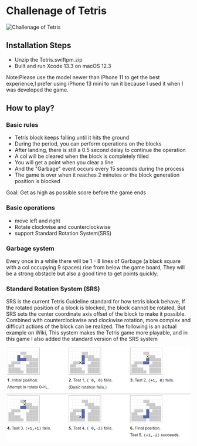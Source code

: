 # Challenage of Tetris

 ![Challenage of Tetris](img/stick.gif)

## Installation Steps
- Unzip the Tetris.swiftpm.zip
- Built and run Xcode 13.3 on macOS 12.3

Note:Please use the model newer than iPhone 11 to get the best experience,I prefer using iPhone 13 mini to run it because I used it when I was developed the game.

## How to play?

### Basic rules
- Tetris block keeps falling until it hits the ground
- During the period, you can perform operations on the blocks
- After landing, there is still a 0.5 second delay to continue the operation
- A col will be cleared when the block is completely filled
- You will get a point when you clear a line
- And the "Garbage" event occurs every 15 seconds during the process
- The game is over when it reaches 2 minutes or the block generation position is blocked

Goal: Get as high as possible score before the game ends

### Basic operations
- move left and right
- Rotate clockwise and counterclockwise
- support Standard Rotation System(SRS)

### Garbage system
	
Every once in a while there will be 1 - 8 lines of Garbage (a black square with a col occupying 9 spaces) rise from below the game board, They will be a strong obstacle but also a good time to get points quickly.

### Standard Rotation System (SRS)
SRS is the current Tetris Guideline standard for how tetris block behave,
If the rotated position of a block is blocked, the block cannot be rotated, But SRS sets the center coordinate axis offset of the block to make it possible. Combined with counterclockwise and clockwise rotation, more complex and difficult actions of the block can be realized. The following is an actual example on Wiki, This system makes the Tetris game more playable, and in this game I also added the standard version of the SRS system

 ![SRS](img/SRS.png)

